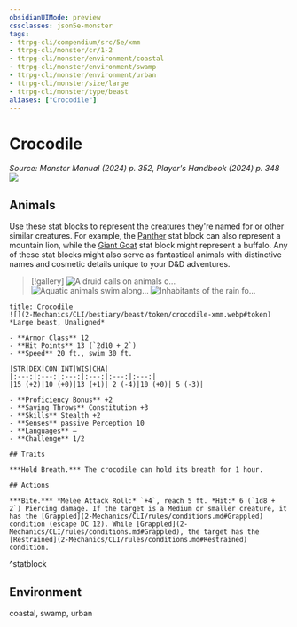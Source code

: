 ```yaml
---
obsidianUIMode: preview
cssclasses: json5e-monster
tags:
- ttrpg-cli/compendium/src/5e/xmm
- ttrpg-cli/monster/cr/1-2
- ttrpg-cli/monster/environment/coastal
- ttrpg-cli/monster/environment/swamp
- ttrpg-cli/monster/environment/urban
- ttrpg-cli/monster/size/large
- ttrpg-cli/monster/type/beast
aliases: ["Crocodile"]
---
```

# Crocodile
*Source: Monster Manual (2024) p. 352, Player's Handbook (2024) p. 348*  
![](2-Mechanics/CLI/bestiary/beast/img/crocodile.webp#right)

## Animals

Use these stat blocks to represent the creatures they're named for or other similar creatures. For example, the [Panther](2-Mechanics/CLI/bestiary/beast/panther-xmm.md) stat block can also represent a mountain lion, while the [Giant Goat](2-Mechanics/CLI/bestiary/beast/giant-goat-xmm.md) stat block might represent a buffalo. Any of these stat blocks might also serve as fantastical animals with distinctive names and cosmetic details unique to your D&D adventures.

> [!gallery]
![A druid calls on animals o...](2-Mechanics/CLI/bestiary/beast/img/animals-hills-and-mountains.webp "A druid calls on animals of the hills and mountains to aid her cause")
![Aquatic animals swim along...](2-Mechanics/CLI/bestiary/beast/img/animals-aquatic.webp "Aquatic animals swim alongside a druid exploring the sea")
![Inhabitants of the rain fo...](2-Mechanics/CLI/bestiary/beast/img/animals-rainforest.webp "Inhabitants of the rain forest answer a druid's summons")

```ad-statblock
title: Crocodile
![](2-Mechanics/CLI/bestiary/beast/token/crocodile-xmm.webp#token)
*Large beast, Unaligned*

- **Armor Class** 12 
- **Hit Points** 13 (`2d10 + 2`) 
- **Speed** 20 ft., swim 30 ft.

|STR|DEX|CON|INT|WIS|CHA|
|:---:|:---:|:---:|:---:|:---:|:---:|
|15 (+2)|10 (+0)|13 (+1)| 2 (-4)|10 (+0)| 5 (-3)|

- **Proficiency Bonus** +2
- **Saving Throws** Constitution +3
- **Skills** Stealth +2
- **Senses** passive Perception 10
- **Languages** —
- **Challenge** 1/2

## Traits

***Hold Breath.*** The crocodile can hold its breath for 1 hour.

## Actions

***Bite.*** *Melee Attack Roll:* `+4`, reach 5 ft. *Hit:* 6 (`1d8 + 2`) Piercing damage. If the target is a Medium or smaller creature, it has the [Grappled](2-Mechanics/CLI/rules/conditions.md#Grappled) condition (escape DC 12). While [Grappled](2-Mechanics/CLI/rules/conditions.md#Grappled), the target has the [Restrained](2-Mechanics/CLI/rules/conditions.md#Restrained) condition.
```
^statblock

## Environment

coastal, swamp, urban